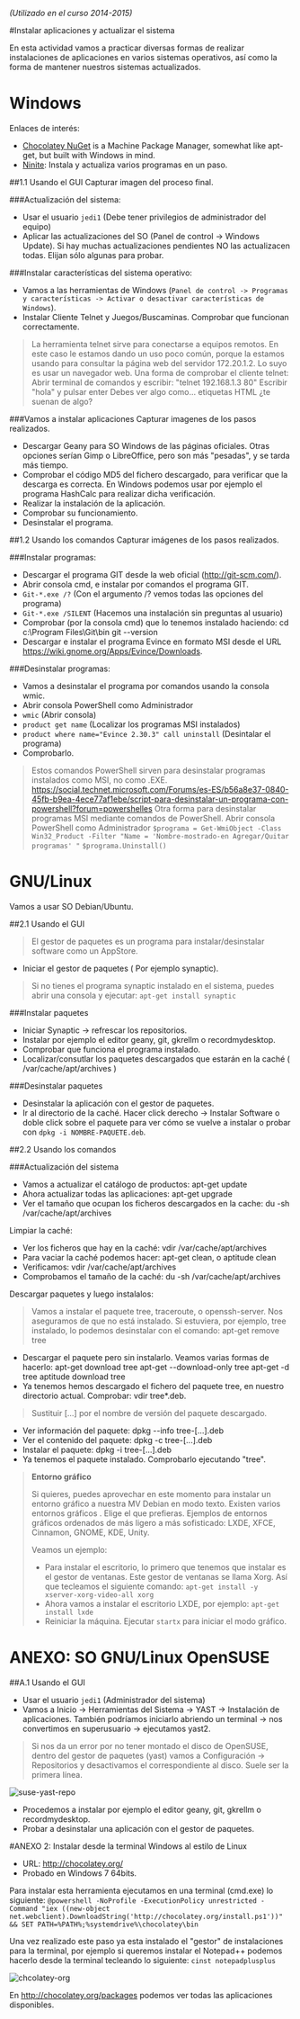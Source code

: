 *(Utilizado en el curso 2014-2015)*

#Instalar aplicaciones y actualizar el sistema

En esta actividad vamos a practicar diversas formas de realizar instalaciones 
de aplicaciones en varios sistemas operativos, así como la forma de 
mantener nuestros sistemas actualizados.

# Windows  

Enlaces de interés:
* [Chocolatey NuGet](https://chocolatey.org/) is a Machine Package Manager, somewhat like apt-get, but built with Windows in mind.
* [Ninite](https://ninite.com/): Instala y actualiza varios programas en un paso.

##1.1 Usando el GUI
Capturar imagen del proceso final.

###Actualización del sistema:
* Usar el usuario `jedi1` (Debe tener privilegios de administrador del equipo)
* Aplicar las actualizaciones del SO (Panel de control -> Windows Update). Si hay muchas actualizaciones pendientes NO las actualizacen todas. Elijan sólo algunas para probar.

###Instalar características del sistema operativo:
* Vamos a las herramientas de Windows (`Panel de control -> Programas y características -> Activar o desactivar características de Windows`).
* Instalar Cliente Telnet y Juegos/Buscaminas. Comprobar que funcionan correctamente.
> La herramienta telnet sirve para conectarse a equipos remotos. 
En este caso le estamos dando un uso poco común, porque la estamos usando para consultar 
la página web del servidor 172.20.1.2. Lo suyo es usar un navegador web.
> Una forma de comprobar el cliente telnet:
>     Abrir terminal de comandos y escribir: "telnet 192.168.1.3 80"
>     Escribir "hola" y pulsar enter
>     Debes ver algo como... etiquetas HTML ¿te suenan de algo?

###Vamos a instalar aplicaciones
Capturar imagenes de los pasos realizados. 
* Descargar Geany para SO Windows de las páginas oficiales. 
Otras opciones serían Gimp o LibreOffice, pero son más "pesadas", y se tarda más tiempo.
* Comprobar el código MD5 del fichero descargado, para verificar que la descarga es correcta. 
En Windows podemos usar por ejemplo el programa HashCalc para realizar dicha verificación.
* Realizar la instalación de la aplicación.
* Comprobar su funcionamiento.
* Desinstalar el programa.

##1.2 Usando los comandos
Capturar imágenes de los pasos realizados.

###Instalar programas:
* Descargar el programa GIT desde la web oficial (http://git-scm.com/).
* Abrir consola cmd, e instalar por comandos el programa GIT.
* `Git-*.exe /?` (Con el argumento /? vemos todas las opciones del programa)
* `Git-*.exe /SILENT` (Hacemos una instalación sin preguntas al usuario)
* Comprobar (por la consola cmd) que lo tenemos instalado haciendo:
    cd c:\Program Files\Git\bin
    git --version
* Descargar e instalar el programa Evince en formato MSI desde el URL https://wiki.gnome.org/Apps/Evince/Downloads.
          
###Desinstalar programas:
* Vamos a desinstalar el programa por comandos usando la consola wmic.
* Abrir consola PowerShell como Administrador
* `wmic` (Abrir consola)
* `product get name` (Localizar los programas MSI instalados)
* `product where name="Evince 2.30.3" call uninstall` (Desintalar el programa)
* Comprobarlo.

> Estos comandos PowerShell sirven para desinstalar programas instalados como MSI, no como .EXE. https://social.technet.microsoft.com/Forums/es-ES/b56a8e37-0840-45fb-b9ea-4ece77af1ebe/script-para-desinstalar-un-programa-con-powershell?forum=powershelles
> Otra forma para desinstalar programas MSI mediante comandos de PowerShell.
> Abrir consola PowerShell como Administrador
> `$programa = Get-WmiObject -Class Win32_Product -Filter "Name = 'Nombre-mostrado-en Agregar/Quitar programas' "`
> `$programa.Uninstall()`

# GNU/Linux

Vamos a usar SO Debian/Ubuntu.

##2.1 Usando el GUI

> El gestor de paquetes es un programa para instalar/desinstalar software como un AppStore.
* Iniciar el gestor de paquetes ( Por ejemplo synaptic). 
> Si no tienes el programa synaptic instalado en el sistema, puedes abrir una consola y ejecutar: `apt-get install synaptic`

###Instalar paquetes
* Iniciar Synaptic -> refrescar los repositorios.
* Instalar por ejemplo el editor geany, git, gkrellm o recordmydesktop.
* Comprobar que funciona el programa instalado.
* Localizar/consutlar los paquetes descargados que estarán en la caché ( /var/cache/apt/archives )

###Desinstalar paquetes
* Desinstalar la aplicación con el gestor de paquetes.
* Ir al directorio de la caché. Hacer click derecho -> Instalar Software o doble click 
sobre el paquete para ver cómo se vuelve a instalar o probar con `dpkg -i NOMBRE-PAQUETE.deb`.

##2.2 Usando los comandos

###Actualización del sistema
* Vamos a actualizar el catálogo de productos: apt-get update
* Ahora actualizar todas las aplicaciones: apt-get upgrade
* Ver el tamaño que ocupan los ficheros descargados en la cache: du -sh /var/cache/apt/archives

Limpiar la caché:
* Ver los ficheros que hay en la caché: vdir /var/cache/apt/archives
* Para vaciar la caché podemos hacer:
    apt-get clean, o
    aptitude clean
* Verificamos: vdir /var/cache/apt/archives
* Comprobamos el tamaño de la caché: du -sh /var/cache/apt/archives

Descargar paquetes y luego instalalos:
> Vamos a instalar el paquete tree, traceroute, o openssh-server.
> Nos aseguramos de que no está instalado. 
> Si estuviera, por ejemplo, tree instalado, lo podemos desinstalar con el comando: apt-get remove tree
* Descargar el paquete pero sin instalarlo. Veamos varias formas de hacerlo:
    apt-get download tree
    apt-get --download-only tree
    apt-get -d tree
    aptitude download tree
* Ya tenemos hemos descargado el fichero del paquete tree, en nuestro directorio actual. Comprobar: vdir tree*.deb. 
> Sustituir [...] por el nombre de versión del paquete descargado.
* Ver información del paquete: dpkg --info tree-[...].deb
* Ver el contenido del paquete: dpkg -c tree-[...].deb
* Instalar el paquete: dpkg -i tree-[...].deb
* Ya tenemos el paquete instalado. Comprobarlo ejecutando "tree".

> **Entorno gráfico**
>
> Si quieres, puedes aprovechar en este momento para instalar un entorno gráfico a nuestra MV Debian en modo texto.
> Existen varios entornos gráficos . Elige el que prefieras.
> Ejemplos de entornos gráficos ordenados de más ligero a más sofisticado: LXDE, XFCE, Cinnamon, GNOME, KDE, Unity.
>
> Veamos un ejemplo:
> * Para instalar el escritorio, lo primero que tenemos que instalar es el gestor de ventanas. 
Este gestor de ventanas se llama Xorg.
Así que tecleamos el siguiente comando: `apt-get install -y xserver-xorg-video-all xorg`
> * Ahora vamos a instalar el escritorio LXDE, por ejemplo: `apt-get install lxde`
> * Reiniciar la máquina. Ejecutar `startx` para iniciar el modo gráfico.


# ANEXO: SO GNU/Linux OpenSUSE

##A.1 Usando el GUI
* Usar el usuario `jedi1` (Administrador del sistema)
* Vamos a Inicio -> Herramientas del Sistema -> YAST -> Instalación de aplicaciones. 
También podríamos iniciarlo abriendo un terminal -> nos convertimos en superusuario -> ejecutamos yast2.
> Si nos da un error por no tener montado el disco de OpenSUSE, dentro del gestor de paquetes (yast) vamos a Configuración -> Repositorios y desactivamos el correspondiente al disco. Suele ser la primera línea.

![suse-yast-repo](./imagens/suse-yast-repo.png)

* Procedemos a instalar por ejemplo el editor geany, git, gkrellm o recordmydesktop.
* Probar a desinstalar una aplicación con el gestor de paquetes.

#ANEXO 2: Instalar desde la terminal Windows al estilo de Linux
* URL: http://chocolatey.org/
* Probado en Windows 7 64bits.

Para instalar esta herramienta ejecutamos en una terminal (cmd.exe) lo siguiente:
`@powershell -NoProfile -ExecutionPolicy unrestricted -Command "iex ((new-object net.webclient).DownloadString('http://chocolatey.org/install.ps1'))" && SET PATH=%PATH%;%systemdrive%\chocolatey\bin`

Una vez realizado este paso ya esta instalado el "gestor" de instalaciones para la terminal,
 por ejemplo si queremos instalar el Notepad++ podemos hacerlo desde la terminal tecleando lo siguiente: 
 `cinst notepadplusplus`

![chcolatey-org](./images/chcolatey-org.jpg)

En http://chocolatey.org/packages podemos ver todas las aplicaciones disponibles.
